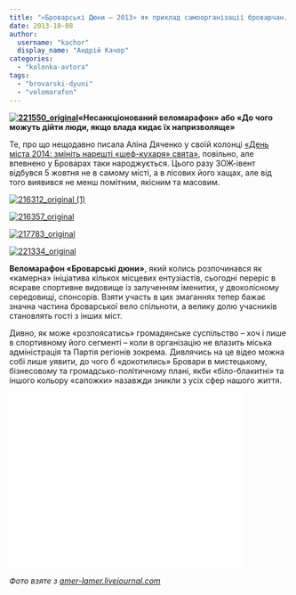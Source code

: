 ```yaml
---
title: "«Броварські Дюни – 2013» як приклад самоорганізації броварчан. ВІДЕО"
date: 2013-10-08
author: 
  username: "kachor"
  display_name: "Андрій Качор"
categories: 
  - "kolonka-avtora"
tags: 
  - "brovarski-dyuni"
  - "velomarafon"
---
```


**[![221550_original](https://mpz.brovary.org/wp-content/uploads/2013/10/221550_original.jpg)](https://mpz.brovary.org/wp-content/uploads/2013/10/221550_original.jpg)«Несанкціонований веломарафон» або «До чого можуть дійти люди, якщо влада кидає їх напризволяще»**

Те, про що нещодавно писала Аліна Дяченко у своїй колонці [«День міста 2014: змініть нарешті «шеф-кухаря» свята»](https://mpz.brovary.org/den-mista-2014-zminit-nareshti-shef-kuharya/), повільно, але впевнено у Броварах таки народжується. Цього разу ЗОЖ-івент відбувся 5 жовтня не в самому місті, а в лісових його хащах, але від того виявився не менш помітним, якісним та масовим.

[![216312_original (1)](https://mpz.brovary.org/wp-content/uploads/2013/10/216312_original-1.jpg)](https://mpz.brovary.org/wp-content/uploads/2013/10/216312_original-1.jpg)

[![216357_original](https://mpz.brovary.org/wp-content/uploads/2013/10/216357_original.jpg)](https://mpz.brovary.org/wp-content/uploads/2013/10/216357_original.jpg)

[![217783_original](https://mpz.brovary.org/wp-content/uploads/2013/10/217783_original.jpg)](https://mpz.brovary.org/wp-content/uploads/2013/10/217783_original.jpg)

[![221334_original](https://mpz.brovary.org/wp-content/uploads/2013/10/221334_original.jpg)](https://mpz.brovary.org/wp-content/uploads/2013/10/221334_original.jpg)

**Веломарафон «Броварські дюни»**, який колись розпочинався як «камерна» ініціатива кількох місцевих ентузіастів, сьогодні переріс в яскраве спортивне видовище із залученням іменитих, у двоколісному середовищі, спонсорів. Взяти участь в цих змаганнях тепер бажає значна частина броварської вело спільноти, а велику долю учасників становлять гості з інших міст.

Дивно, як може «розпоясатись» громадянське суспільство – хоч і лише в спортивному його сегменті – коли в організацію не влазить міська адміністрація та Партія регіонів зокрема. Дивлячись на це відео можна собі лише уявити, до чого б «докотились» Бровари в мистецькому, бізнесовому та громадсько-політичному плані, якби «біло-блакитні» та іншого кольору «сапожки» назавжди зникли з усіх сфер нашого життя.

<iframe src="//www.youtube.com/embed/fTl86N92Gys" height="315" width="420" allowfullscreen frameborder="0"></iframe>

_Фото взяте з [amer-lamer.livejournal.com](https://amer-lamer.livejournal.com/)_
